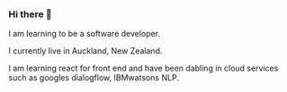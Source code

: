 ### Hi there 👋

I am learning to be a software developer.

I currently live in Auckland, New Zealand.

I am learning react for front end and have been dabling in cloud services such as googles dialogflow, IBMwatsons NLP.


